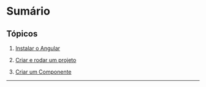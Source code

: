 # Sumário

## Tópicos

1. [Instalar o Angular](https://github.com/daniloasdotcom/angularchecklist/blob/main/Notebooks/Português/lesson1st.md)

2. [Criar e rodar um projeto](https://github.com/daniloasdotcom/angularchecklist/blob/main/Notebooks/Português/lesson2nd.md)

3. [Criar um Componente](https://github.com/daniloasdotcom/angularchecklist/blob/main/Notebooks/Português/lesson3rd.md)
---
